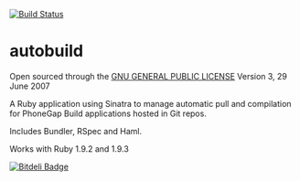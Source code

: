 [![Build Status](https://secure.travis-ci.org/coldfumonkeh/autobuild.png?branch=master)](http://travis-ci.org/coldfumonkeh/autobuild)

autobuild
=========

Open sourced through the [GNU GENERAL PUBLIC LICENSE](http://opensource.org/licenses/GPL-3.0) Version 3, 29 June 2007

A Ruby application using Sinatra to manage automatic pull and compilation for PhoneGap Build applications hosted in Git repos.

Includes Bundler, RSpec and Haml.

Works with Ruby 1.9.2 and 1.9.3

[![Bitdeli Badge](https://d2weczhvl823v0.cloudfront.net/coldfumonkeh/autobuild/trend.png)](https://bitdeli.com/free "Bitdeli Badge")

